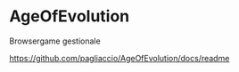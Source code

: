 AgeOfEvolution
==============

Browsergame gestionale

https://github.com/pagliaccio/AgeOfEvolution/docs/readme

